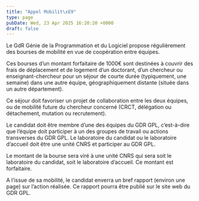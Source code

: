 ```yaml
---
title: "Appel Mobilit\xE9"
type: page
pubDate: Wed, 23 Apr 2025 16:20:20 +0000
draft: false
---
```


Le GdR Génie de la Programmation et du Logiciel propose régulièrement des bourses de mobilité en vue de coopération entre équipes.

Ces bourses d’un montant forfaitaire de 1000€ sont destinées à couvrir des frais de déplacement et de logement d’un doctorant, d’un chercheur ou enseignant-chercheur pour un séjour de courte durée (typiquement, une semaine) dans une autre équipe, géographiquement distante (située dans un autre département).

Ce séjour doit favoriser un projet de collaboration entre les deux équipes, ou de mobilité future du chercheur concerné (CRCT, délégation ou détachement, mutation ou recrutement).

Le candidat doit être membre d’une des équipes du GDR GPL, c’est-à-dire que l’équipe doit participer à un des groupes de travail ou actions transverses du GDR GPL. Le laboratoire du candidat ou le laboratoire d’accueil doit être une unité CNRS et participer au GDR GPL.

Le montant de la bourse sera viré à une unité CNRS qui sera soit le laboratoire du candidat, soit le laboratoire d’accueil. Ce montant est forfaitaire.

A l’issue de sa mobilité, le candidat enverra un bref rapport (environ une page) sur l’action réalisée. Ce rapport pourra être publié sur le site web du GDR GPL.
